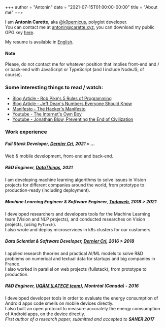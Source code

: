 +++
author = "Antonin"
date = "2021-07-15T01:00:00-00:00"
title = "About me"
+++

I am **Antonin Carette**, aka [@k0pernicus](https://github.com/k0pernicus), polyglot developer.  
You can contact me at [antonin@carette.xyz](mailto:antonin@carette.xyz), you can download my public GPG key [here](antonin@carette.xyz.key).

My resume is available in [English](/CARETTE_EN_cv.pdf).

#### Note

Please, do not contact me for whatever position that implies front-end and / or back-end with JavaScript or TypeScript
(and I include NodeJS, of course).  

### Some interesting things to read / watch:

* [Blog Article - Rob Pike's 5 Rules of Programming](https://users.ece.utexas.edu/~adnan/pike.html)
* [Blog Article - Jeff Dean's Numbers Everyone Should Know](http://highscalability.com/numbers-everyone-should-know)
* [Manifesto - The Hacker's Manifesto](https://www.usc.edu/~douglast/202/lecture23/manifesto.html)
* [Youtube - The Internet's Own Boy](https://www.youtube.com/watch?v=9vz06QO3UkQ)
* [Youtube - Jonathan Blow, Preventing the End of Civilization](https://www.youtube.com/watch?v=ZSRHeXYDLko)

### Work experience

##### Full Stack Developer, **[Dernier Cri](https://derniercri.io)**, _2021 > ..._
Web & mobile development, front-end and back-end.

##### R&D Engineer, **[DataThings](https://datathings.com/)**, _2021_
I am developing machine learning algorithms to solve issues in Vision projects for different companies around the world, from prototype to production-ready (including deployment).

##### Machine Learning Engineer & Software Engineer, **[Tadaweb](https://tadaweb.com/)**, _2018 > 2021_  
I developed researchers and developers tools for the Machine Learning team (Vision and NLP projects), and conducted researches
on Vision projects, (using `PyTorch`).  
I also wrote and deploy microservices in k8s clusters for our customers.

##### Data Scientist & Software Developer, **[Dernier Cri](https://derniercri.io)**, _2016 > 2018_
I applied research theories and practical AI/ML models to solve R&D problems on numerical and textual data for startups and big companies in France.  
I also worked in parallel on web projects (fullstack), from prototype to production.

##### R&D Engineer, **[UQÀM (LATECE team)](https://latece.uqam.ca/)**, Montréal (Canada) - _2016_
I developed developer tools in order to evaluate the energy consumption of Android apps code smells on mobile devices directly.  
I also built an open protocol to measure accurately the energy comsumption of Android apps, on the device directly.  
_First author of a research paper, submitted and accepted to **SANER 2017**_
